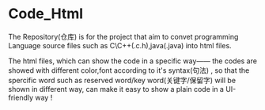 # Code_Html

The Repository(仓库) is for the project that aim to convet programming Language 
source files such as C\C++(.c.h),java(.java) into html files.

The html files, which can show the code in a specific way—— the codes 
are showed with different color,font according to it's syntax(句法) ,
so that the spercific word such as reserved word/key word(关键字/保留字) 
will be shown in different way, can make it easy to show a plain code 
in a UI-friendly way !
